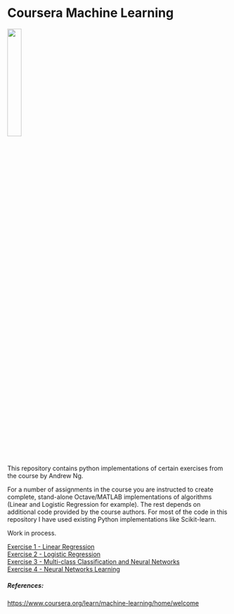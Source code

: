# Coursera Machine Learning 
<IMG src='https://coursera.s3.amazonaws.com/topics/ml/large-icon.png?auto=format&dpr=1&h=256&w=256&fit=fill&bg=FFF' width=25% height=25%><P>
This repository contains python implementations of certain exercises from the course by Andrew Ng.<P>

For a number of assignments in the course you are instructed to create complete, stand-alone Octave/MATLAB implementations of algorithms (Linear and Logistic Regression for example). The rest depends on additional code provided by the course authors. For most of the code in this repository I have used existing Python implementations like Scikit-learn.<P>
Work in process.<P>
<A href='http://nbviewer.ipython.org/github/JWarmenhoven/Machine-Learning/blob/master/notebooks/Programming%20Exercise%201%20-%20Linear%20Regression.ipynb'>Exercise 1 - Linear Regression</A><BR>
<A href='http://nbviewer.ipython.org/github/JWarmenhoven/Machine-Learning/blob/master/notebooks/Programming%20Exercise%202%20-%20Logistic%20Regression.ipynb'>Exercise 2 - Logistic Regression</A><BR>
<A href='http://nbviewer.ipython.org/github/JWarmenhoven/Machine-Learning/blob/master/notebooks/Programming%20Exercise%203%20-%20Multi-class%20Classification%20and%20Neural%20Networks.ipynb'>Exercise 3 - Multi-class Classification and Neural Networks</A><BR>
<A href='http://nbviewer.ipython.org/github/JWarmenhoven/Machine-Learning/blob/master/notebooks/Programming%20Exercise%204%20-%20Neural%20Networks%20Learning.ipynb'>Exercise 4 - Neural Networks Learning</A><BR>

##### References:
https://www.coursera.org/learn/machine-learning/home/welcome
